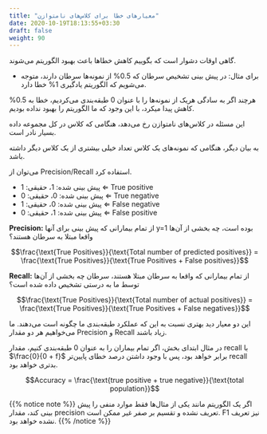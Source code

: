 ```yaml
---
title: "معیار‌های خطا برای کلاس‌های نامتوازن"
date: 2020-10-19T18:13:55+03:30
draft: false
weight: 90
---
```


گاهی اوقات دشوار است که بگوییم کاهش خطاها باعث بهبود الگوریتم می‌شوند.

- برای مثال: در پیش‌ بینی تشخیص سرطان که 0.5% از نمونه‌ها سرطان دارند، متوجه می‌شویم که الگوریتم یادگیری 1% خطا دارد.

هرچند اگر به سادگی هریک از نمونه‌ها را با عنوان 0 طبقه‌بندی می‌کردیم، خطا به 0.5% کاهش پیدا میکرد، با این وجود که ما الگوریتم را بهبود نداده بودیم.

این مسئله در کلاس‌های نامتوازن رخ می‌دهد، هنگامی که کلاس در کل مجموعه داده بسیار نادر است.

به بیان دیگر، هنگامی که نمونه‌های یک کلاس تعداد خیلی بیشتری از یک کلاس دیگر داشته باشد.

می‌توان از Precision/Recall استفاده کرد.

- پیش ‌بینی شده: 1، حقیقی: 1 $\Leftarrow$ True positive
- پیش ‌بینی شده: 0، حقیقی: 0 $\Leftarrow$ True negative
- پیش ‌بینی شده: 0، حقیقی: 1 $\Leftarrow$ False negative
- پیش ‌بینی شده: 1، حقیقی: 0 $\Leftarrow$ False positive

**Precision:** از تمام بیمارانی که پیش بینی برای آنها  y=1 بوده است، چه بخشی از آن‌ها واقعا مبتلا به سرطان هستند؟


$$\frac{\text{True Positives}}{\text{Total number of predicted positives}} = \frac{\text{True Positives}}{\text{True Positives + False positives}}$$

**Recall:** از تمام بیمارانی که واقعا به سرطان مبتلا هستند، سرطان چه بخشی از آن‌ها توسط ما به درستی تشخیص داده شده است؟


 $$\frac{\text{True Positives}}{\text{Total number of actual positives}} = \frac{\text{True Positives}}{\text{True Positives + False negatives}}$$

این دو معیار دید بهتری نسبت به این که عملکرد طبقه‌بندی ما چگونه است می‌دهند. ما می‌خواهیم هر دو مقدار Precision و Recall زیاد باشند.

در مثال ابتدای بخش، اگر تمام بیماران را به عنوان 0 طبقه‌بندی کنیم، مقدار recall با $\frac{0}{0 + f}$ برابر خواهد بود، پس با وجود داشتن درصد خطای پایین‌تر recall بدتری خواهد بود.

$$Accuracy = \frac{\text{true positive + true negative}}{\text{total population}}$$


{{% notice note %}}
اگر یک الگوریتم مانند یکی از مثال‌ها فقط موارد منفی را پیش‌ بینی کند، مقدار precision تعریف نشده و تقسیم بر صفر غیر ممکن است. F1 نیز تعریف نشده خواهد بود.
{{% /notice %}}
